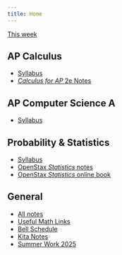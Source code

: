 ```yaml
---
title: Home
---
```


[This week](./this-week.md)

## AP Calculus

- [Syllabus](./syllabi/ap-calc-syllabus.md)
- [*Calculus for AP* 2e Notes](./calc-for-ap-larson/)

<!--
- Cheat Sheets
  - [Differentiation cheat sheet](./misc/differentiation-cheat-sheet.pdf)
  - [Integration cheat sheet](./misc/integration-cheat-sheet.pdf)
  - [Cram Sheet](./pdfs/ap-calc-cram-sheet.pdf)
-->

## AP Computer Science A

- [Syllabus](./syllabi/ap-csa-syllabus.md)

## Probability & Statistics

- [Syllabus](./syllabi/prob-and-stats-syllabus.md)
- [OpenStax *Statistics* notes](./statistics-open-stax/index.md)
- [OpenStax *Statistics* online book](https://openstax.org/details/books/statistics)

## General

- [All notes](./archives/)
- [Useful Math Links](./misc/math-links.md)
- [Bell Schedule](./misc/bell-schedule.md)
- [Kita Notes](https://wkurzius.github.io/kita-notes/)
- [Summer Work 2025](./misc/summer-work.md)
